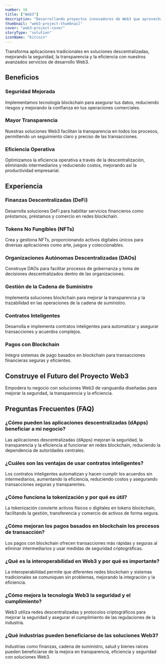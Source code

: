 ```yaml
---
number: 18
title: ["Web3"]
description: "Desarrollando proyectos innovadores de Web3 que aprovechan la tecnología blockchain para crear soluciones digitales descentralizadas y seguras."
thumbnail: "web3-project-thumbnail"
cover: "web3-project-cover"
storyType: "solution"
iconName: "bitcoin"
---
```


Transforma aplicaciones tradicionales en soluciones descentralizadas, mejorando la seguridad, la transparencia y la eficiencia con nuestros avanzados servicios de desarrollo Web3.



## Beneficios

### Seguridad Mejorada

Implementamos tecnología blockchain para asegurar tus datos, reduciendo riesgos y mejorando la confianza en tus operaciones comerciales.

### Mayor Transparencia

Nuestras soluciones Web3 facilitan la transparencia en todos los procesos, permitiendo un seguimiento claro y preciso de las transacciones.

### Eficiencia Operativa

Optimizamos la eficiencia operativa a través de la descentralización, eliminando intermediarios y reduciendo costos, mejorando así la productividad empresarial.

## Experiencia

### Finanzas Descentralizadas (DeFi)

Desarrolla soluciones DeFi para habilitar servicios financieros como préstamos, préstamos y comercio en redes blockchain.

### Tokens No Fungibles (NFTs)

Crea y gestiona NFTs, proporcionando activos digitales únicos para diversas aplicaciones como arte, juegos y coleccionables.

### Organizaciones Autónomas Descentralizadas (DAOs)

Construye DAOs para facilitar procesos de gobernanza y toma de decisiones descentralizados dentro de las organizaciones.

### Gestión de la Cadena de Suministro

Implementa soluciones blockchain para mejorar la transparencia y la trazabilidad en las operaciones de la cadena de suministro.

### Contratos Inteligentes

Desarrolla e implementa contratos inteligentes para automatizar y asegurar transacciones y acuerdos complejos.

### Pagos con Blockchain

Integra sistemas de pago basados en blockchain para transacciones financieras seguras y eficientes.

## Construye el Futuro del Proyecto Web3

Empodera tu negocio con soluciones Web3 de vanguardia diseñadas para mejorar la seguridad, la transparencia y la eficiencia.



## Preguntas Frecuentes (FAQ)

### **¿Cómo pueden las aplicaciones descentralizadas (dApps) beneficiar a mi negocio?**

Las aplicaciones descentralizadas (dApps) mejoran la seguridad, la transparencia y la eficiencia al funcionar en redes blockchain, reduciendo la dependencia de autoridades centrales.

### **¿Cuáles son las ventajas de usar contratos inteligentes?**

Los contratos inteligentes automatizan y hacen cumplir los acuerdos sin intermediarios, aumentando la eficiencia, reduciendo costos y asegurando transacciones seguras y transparentes.

### **¿Cómo funciona la tokenización y por qué es útil?**

La tokenización convierte activos físicos o digitales en tokens blockchain, facilitando la gestión, transferencia y comercio de activos de forma segura.

### **¿Cómo mejoran los pagos basados en blockchain los procesos de transacción?**

Los pagos con blockchain ofrecen transacciones más rápidas y seguras al eliminar intermediarios y usar medidas de seguridad criptográficas.

### **¿Qué es la interoperabilidad en Web3 y por qué es importante?**

La interoperabilidad permite que diferentes redes blockchain y sistemas tradicionales se comuniquen sin problemas, mejorando la integración y la eficiencia.

### **¿Cómo mejora la tecnología Web3 la seguridad y el cumplimiento?**

Web3 utiliza redes descentralizadas y protocolos criptográficos para mejorar la seguridad y asegurar el cumplimiento de las regulaciones de la industria.

### **¿Qué industrias pueden beneficiarse de las soluciones Web3?**

Industrias como finanzas, cadena de suministro, salud y bienes raíces pueden beneficiarse de la mejora en transparencia, eficiencia y seguridad con soluciones Web3.
